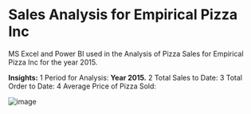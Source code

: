 # Sales Analysis for Empirical Pizza Inc
MS Excel and Power BI used in the Analysis of Pizza Sales for Empirical Pizza Inc for the year 2015.

**Insights:**
1  Period for Analysis: **Year 2015.**
2  Total Sales to Date:
3  Total Order to Date:
4  Average Price of Pizza Sold:

![image](https://github.com/KeneOkey2021/SalesAnalysisEmpiricalPizza/assets/82064571/09a22cce-5d78-4d3a-8c47-4114377be250)
